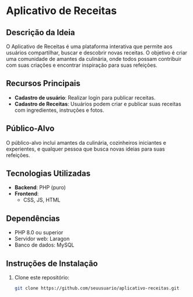 # Aplicativo de Receitas

## Descrição da Ideia
O Aplicativo de Receitas é uma plataforma interativa que permite aos usuários compartilhar, buscar e descobrir novas receitas. O objetivo é criar uma comunidade de amantes da culinária, onde todos possam contribuir com suas criações e encontrar inspiração para suas refeições.

## Recursos Principais
- **Cadastro de usuário**: Realizar login para publicar receitas.
- **Cadastro de Receitas**: Usuários podem criar e publicar suas receitas com ingredientes, instruções e fotos.

## Público-Alvo
O público-alvo inclui amantes da culinária, cozinheiros iniciantes e experientes, e qualquer pessoa que busca novas ideias para suas refeições.

## Tecnologias Utilizadas
- **Backend**: PHP (puro)
- **Frontend**: 
  - CSS, JS, HTML

## Dependências
- PHP 8.0 ou superior
- Servidor web: Laragon
- Banco de dados: MySQL

## Instruções de Instalação
1. Clone este repositório:  
   ```bash
   git clone https://github.com/seuusuario/aplicativo-receitas.git
